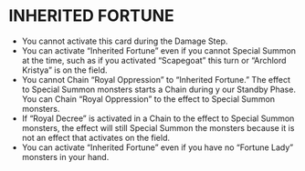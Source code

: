 # INHERITED FORTUNE

*   You cannot activate this card during the Damage Step.
*   You can activate “Inherited Fortune” even if you cannot Special Summon at the time, such as if you activated “Scapegoat” this turn or “Archlord Kristya” is on the field.
*   You cannot Chain “Royal Oppression” to “Inherited Fortune.” The effect to Special Summon monsters starts a Chain during y our Standby Phase. You can Chain “Royal Oppression” to the effect to Special Summon monsters.
*   If “Royal Decree” is activated in a Chain to the effect to Special Summon monsters, the effect will still Special Summon the monsters because it is not an effect that activates on the field.
*   You can activate “Inherited Fortune” even if you have no “Fortune Lady” monsters in your hand.
